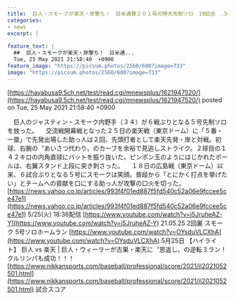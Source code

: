 ```yaml
---
title:  巨人・スモークが楽天・岸撃ち！　日米通算２０１号の特大先制ソロ　19試合　.343　5本　9打点  
categories:
- news
excerpt: |
  
feature_text: |
  ##  巨人・スモークが楽天・岸撃ち！　日米通...
  Tue, 25 May 2021 21:58:40  +0900
feature_image: "https://picsum.photos/2560/600?image=733"
image: "https://picsum.photos/2560/600?image=733"
---
```


[https://hayabusa9.5ch.net/test/read.cgi/mnewsplus/1621947520/](https://hayabusa9.5ch.net/test/read.cgi/mnewsplus/1621947520/)
posted on Tue, 25 May 2021 21:58:40  +0900

<!--more-->

　巨人のジャスティン・スモーク内野手（３４）が６戦ぶりとなる５号先制ソロを放った。 　交流戦開幕戦となった２５日の楽天戦（東京ドーム）に「５番・一塁」で先発出場した助っ人は２回、先頭打者として楽天先発・岸と対戦。初球、右腕の〝あいさつ代わり〟のカーブを余裕で見逃しストライク。２球目の１４２キロの内角直球にバットを振り抜いた。ピンポン玉のようにはじかれたボールは、右翼スタンド上段に突き刺さった。 　１８日の広島戦（東京ドーム）以来、６試合ぶりとなる５号にスモークは笑顔。普段から「とにかく打点を挙げたい」とチームへの貢献を口にする助っ人が攻撃の口火を切った。 [https://news.yahoo.co.jp/articles/993f4f01ed887f5fd540c52a06e9fccee5ce47e1](https://news.yahoo.co.jp/articles/993f4f01ed887f5fd540c52a06e9fccee5ce47e1) 5/25(火) 18:36配信 [https://www.youtube.com/watch?v=j5JruheAZ-Y](https://www.youtube.com/watch?v=j5JruheAZ-Y) 21.05.25 2回裏 スモーク 5号ソロホームラン [https://www.youtube.com/watch?v=OYsduVLCXhA](https://www.youtube.com/watch?v=OYsduVLCXhA) 5月25日 【ハイライト】 巨人 vs 楽天 | 巨人・ウィーラーが古巣・楽天に〝恩返し〟の逆転３ラン！クルリンパも成功！！！ [https://www.nikkansports.com/baseball/professional/score/2021/il2021052501.html](https://www.nikkansports.com/baseball/professional/score/2021/il2021052501.html) 試合スコア

